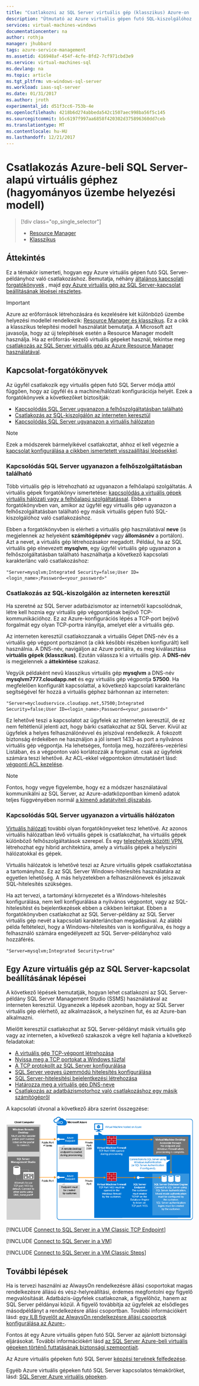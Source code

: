 ```yaml
---
title: "Csatlakozni az SQL Server virtuális gép (klasszikus) Azure-on |} Microsoft Docs"
description: "Útmutató az Azure virtuális gépen futó SQL-kiszolgálóhoz való csatlakozáshoz. Ez a témakör a klasszikus üzembe helyezési modellt használ. A forgatókönyvek eltérőek lehetnek attól függően, hogy a hálózati konfiguráció és az ügyfél helye."
services: virtual-machines-windows
documentationcenter: na
author: rothja
manager: jhubbard
tags: azure-service-management
ms.assetid: 416948af-454f-4cfe-8fd2-7cf971cbd3e9
ms.service: virtual-machines-sql
ms.devlang: na
ms.topic: article
ms.tgt_pltfrm: vm-windows-sql-server
ms.workload: iaas-sql-server
ms.date: 01/31/2017
ms.author: jroth
experimental_id: d51f3cc6-753b-4e
ms.openlocfilehash: 4218b6d274abbeda542c1507aec998ba56f5c145
ms.sourcegitcommit: b5c6197f997aa6858f420302d375896360dd7ceb
ms.translationtype: MT
ms.contentlocale: hu-HU
ms.lasthandoff: 12/21/2017
---
```

# <a name="connect-to-a-sql-server-virtual-machine-on-azure-classic-deployment"></a>Csatlakozás Azure-beli SQL Server-alapú virtuális géphez (hagyományos üzembe helyezési modell)
> [!div class="op_single_selector"]
> * [Resource Manager](../sql/virtual-machines-windows-sql-connect.md)
> * [Klasszikus](../classic/sql-connect.md)
> 
> 

## <a name="overview"></a>Áttekintés
Ez a témakör ismerteti, hogyan egy Azure virtuális gépen futó SQL Server-példányhoz való csatlakozáshoz. Bemutatja, néhány [általános kapcsolati forgatókönyvek](#connection-scenarios) , majd [egy Azure virtuális gép az SQL Server-kapcsolat beállításának lépései részletes](#steps-for-configuring-sql-server-connectivity-in-an-azure-vm).

> [!IMPORTANT] 
> Azure az erőforrások létrehozására és kezelésére két különböző üzembe helyezési modellel rendelkezik: [Resource Manager és klasszikus](../../../azure-resource-manager/resource-manager-deployment-model.md). Ez a cikk a klasszikus telepítési modell használatát bemutatja. A Microsoft azt javasolja, hogy az új telepítések esetén a Resource Manager modellt használja. Ha az erőforrás-kezelő virtuális gépeket használ, tekintse meg [csatlakozás az SQL Server virtuális gép az Azure Resource Manager használatával](../sql/virtual-machines-windows-sql-connect.md).

## <a name="connection-scenarios"></a>Kapcsolat-forgatókönyvek
Az ügyfél csatlakozik egy virtuális gépen futó SQL Server módja attól függően, hogy az ügyfél és a machine/hálózati konfigurációja helyét. Ezek a forgatókönyvek a következőket biztosítják:

* [Kapcsolódás SQL Server ugyanazon a felhőszolgáltatásban található](#connect-to-sql-server-in-the-same-cloud-service)
* [Csatlakozás az SQL-kiszolgálón az interneten keresztül](#connect-to-sql-server-over-the-internet)
* [Kapcsolódás SQL Server ugyanazon a virtuális hálózaton](#connect-to-sql-server-in-the-same-virtual-network)

> [!NOTE]
> Ezek a módszerek bármelyikével csatlakoztat, ahhoz el kell végeznie a [kapcsolat konfigurálása a cikkben ismertetett visszaállítási lépésekkel](#steps-for-configuring-sql-server-connectivity-in-an-azure-vm).
> 
> 

### <a name="connect-to-sql-server-in-the-same-cloud-service"></a>Kapcsolódás SQL Server ugyanazon a felhőszolgáltatásban található
Több virtuális gép is létrehozható az ugyanazon a felhőalapú szolgáltatás. A virtuális gépek forgatókönyv ismertetése: [kapcsolódás a virtuális gépek virtuális hálózati vagy a felhőalapú szolgáltatással](../classic/connect-vms.md#connect-vms-in-a-standalone-cloud-service). Ebben a forgatókönyvben van, amikor az ügyfél egy virtuális gép ugyanazon a felhőszolgáltatásban található egy másik virtuális gépen futó SQL-kiszolgálóhoz való csatlakozáshoz.

Ebben a forgatókönyvben is elérheti a virtuális gép használatával **neve** (is megjelennek az helyeként **számítógépnév** vagy **állomásnév** a portálon). Azt a nevet, a virtuális gép létrehozásakor megadott. Például, ha az SQL virtuális gép elnevezett **mysqlvm**, egy ügyfél virtuális gép ugyanazon a felhőszolgáltatásban található használhatja a következő kapcsolati karakterlánc való csatlakozáshoz:

    "Server=mysqlvm;Integrated Security=false;User ID=<login_name>;Password=<your_password>"

### <a name="connect-to-sql-server-over-the-internet"></a>Csatlakozás az SQL-kiszolgálón az interneten keresztül
Ha szeretné az SQL Server adatbázismotor az internetről kapcsolódnak, létre kell hoznia egy virtuális gép végpontjának bejövő TCP-kommunikációhoz. Ez az Azure-konfigurációs lépés a TCP-port bejövő forgalmát egy olyan TCP-portra irányítja, amelyet elér a virtuális gép.

Az interneten keresztül csatlakozzanak a virtuális Gépet DNS-név és a virtuális gép végpont portszámot (a cikk későbbi részében konfigurált) kell használnia. A DNS-név, navigáljon az Azure portálra, és meg kiválasztása **virtuális gépek (klasszikus)**. Ezután válassza ki a virtuális gép. A **DNS-név** is megjelennek a **áttekintése** szakasz.

Vegyük példaként nevű klasszikus virtuális gép **mysqlvm** a DNS-név **mysqlvm7777.cloudapp.net** és egy virtuális gép végpontja **57500**. Ha megfelelően konfigurált kapcsolattal, a következő kapcsolati karakterlánc segítségével fér hozzá a virtuális géphez bárhonnan az interneten:

    "Server=mycloudservice.cloudapp.net,57500;Integrated Security=false;User ID=<login_name>;Password=<your_password>"

Ez lehetővé teszi a kapcsolatot az ügyfelek az interneten keresztül, de ez nem feltétlenül jelenti azt, hogy bárki csatlakozhat az SQL Server. Kívül az ügyfelek a helyes felhasználónévvel és jelszóval rendelkezik. A fokozott biztonság érdekében ne használjon a jól ismert 1433-as port a nyilvános virtuális gép végpontja. Ha lehetséges, fontolja meg, hozzáférés-vezérlési Listában, és a végponton való korlátozzák a forgalmat. csak az ügyfelek számára teszi lehetővé. Az ACL-ekkel végpontokon útmutatásért lásd: [végponti ACL kezelése](../classic/setup-endpoints.md#manage-the-acl-on-an-endpoint).

> [!NOTE]
> Fontos, hogy vegye figyelembe, hogy ez a módszer használatával kommunikálni az SQL Server, az Azure-adatközpontban kimenő adatok teljes függvényében normál [a kimenő adatátviteli díjszabás](https://azure.microsoft.com/pricing/details/data-transfers/).
> 
> 

### <a name="connect-to-sql-server-in-the-same-virtual-network"></a>Kapcsolódás SQL Server ugyanazon a virtuális hálózaton
[Virtuális hálózati](../../../virtual-network/virtual-networks-overview.md) további olyan forgatókönyveket tesz lehetővé. Az azonos virtuális hálózatban lévő virtuális gépek is csatlakozhat, ha virtuális gépek különböző felhőszolgáltatások szerepel. És egy [telephelyek közötti VPN](../../../vpn-gateway/vpn-gateway-site-to-site-create.md), létrehozhat egy hibrid architektúra, amely a virtuális gépek a helyszíni hálózatokkal és gépek.

Virtuális hálózatok is lehetővé teszi az Azure virtuális gépek csatlakoztatása a tartományhoz. Ez az SQL Server Windows-hitelesítés használatára az egyetlen lehetőség. A más helyzetekben a felhasználónevek és jelszavak SQL-hitelesítés szükséges.

Ha azt tervezi, a tartományi környezetet és a Windows-hitelesítés konfigurálása, nem kell konfigurálása a nyilvános végpontot, vagy az SQL-hitelesítést és bejelentkezések ebben a cikkben leírtakat. Ebben a forgatókönyvben csatlakozhat az SQL Server-példány az SQL Server virtuális gép nevét a kapcsolati karakterláncban megadásával. Az alábbi példa feltételezi, hogy a Windows-hitelesítés van is konfigurálva, és hogy a felhasználó számára engedélyezett az SQL Server-példányhoz való hozzáférés.

    "Server=mysqlvm;Integrated Security=true"

## <a name="steps-for-configuring-sql-server-connectivity-in-an-azure-vm"></a>Egy Azure virtuális gép az SQL Server-kapcsolat beállításának lépései
A következő lépések bemutatják, hogyan lehet csatlakozni az SQL Server-példány SQL Server Management Studio (SSMS) használatával az interneten keresztül. Ugyanezek a lépések azonban, hogy az SQL Server virtuális gép elérhető, az alkalmazások, a helyszínen fut, és az Azure-ban alkalmazni.

Mielőtt keresztül csatlakozhat az SQL Server-példányt másik virtuális gép vagy az interneten, a következő szakaszok a végre kell hajtania a következő feladatokat:

* [A virtuális gép TCP-végpont létrehozása](#create-a-tcp-endpoint-for-the-virtual-machine)
* [Nyissa meg a TCP portokat a Windows tűzfal](#open-tcp-ports-in-the-windows-firewall-for-the-default-instance-of-the-database-engine)
* [A TCP protokollt az SQL Server konfigurálása](#configure-sql-server-to-listen-on-the-tcp-protocol)
* [SQL Server vegyes üzemmódú hitelesítés konfigurálása](#configure-sql-server-for-mixed-mode-authentication)
* [SQL Server-hitelesítési bejelentkezési létrehozása](#create-sql-server-authentication-logins)
* [Határozza meg a virtuális gép DNS-neve](#determine-the-dns-name-of-the-virtual-machine)
* [Csatlakozás az adatbázismotorhoz való csatlakozáshoz egy másik számítógépről](#connect-to-the-database-engine-from-another-computer)

A kapcsolati útvonal a következő ábra szerint összegzése:

![Egy SQL Server virtuális géphez való kapcsolódás](../../../../includes/media/virtual-machines-sql-server-connection-steps/SQLServerinVMConnectionMap.png)

[!INCLUDE [Connect to SQL Server in a VM Classic TCP Endpoint](../../../../includes/virtual-machines-sql-server-connection-steps-classic-tcp-endpoint.md)]

[!INCLUDE [Connect to SQL Server in a VM](../../../../includes/virtual-machines-sql-server-connection-steps.md)]

[!INCLUDE [Connect to SQL Server in a VM Classic Steps](../../../../includes/virtual-machines-sql-server-connection-steps-classic.md)]

## <a name="next-steps"></a>További lépések
Ha is tervezi használni az AlwaysOn rendelkezésre állási csoportokat magas rendelkezésre állású és vész-helyreállítási, érdemes megfontolni egy figyelő megvalósítását. Adatbázis-ügyfelek csatlakoznak, a figyelőhöz, hanem az SQL Server példányai közül. A figyelő továbbítja az ügyfelek az elsődleges másodpéldányt a rendelkezésre állási csoportban. További információkért lásd: [egy ILB figyelőt az AlwaysOn rendelkezésre állási csoportok konfigurálása az Azure-](../classic/ps-sql-int-listener.md).

Fontos át egy Azure virtuális gépen futó SQL Server az ajánlott biztonsági eljárásokat. További információkért lásd [az SQL Server Azure-beli virtuális gépeken történő futtatásának biztonsági szempontjait](../sql/virtual-machines-windows-sql-security.md).

Az Azure virtuális gépeken futó SQL Server [képzési tervének felfedezése](https://azure.microsoft.com/documentation/learning-paths/sql-azure-vm/). 

Egyéb Azure virtuális gépeken futó SQL Server kapcsolatos témaköröket, lásd: [SQL Server Azure virtuális gépeken](../sql/virtual-machines-windows-sql-server-iaas-overview.md).

